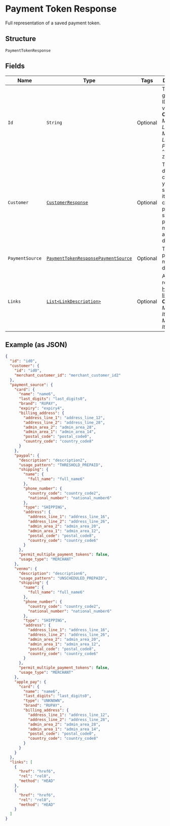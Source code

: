 
# Payment Token Response

Full representation of a saved payment token.

## Structure

`PaymentTokenResponse`

## Fields

| Name | Type | Tags | Description | Getter | Setter |
|  --- | --- | --- | --- | --- | --- |
| `Id` | `String` | Optional | The PayPal-generated ID for the vault token.<br>**Constraints**: *Minimum Length*: `1`, *Maximum Length*: `36`, *Pattern*: `^[0-9a-zA-Z_-]+$` | String getId() | setId(String id) |
| `Customer` | [`CustomerResponse`](../../doc/models/customer-response.md) | Optional | This object defines a customer in your system. Use it to manage customer profiles, save payment methods and contact details. | CustomerResponse getCustomer() | setCustomer(CustomerResponse customer) |
| `PaymentSource` | [`PaymentTokenResponsePaymentSource`](../../doc/models/payment-token-response-payment-source.md) | Optional | The vaulted payment method details. | PaymentTokenResponsePaymentSource getPaymentSource() | setPaymentSource(PaymentTokenResponsePaymentSource paymentSource) |
| `Links` | [`List<LinkDescription>`](../../doc/models/link-description.md) | Optional | An array of related [HATEOAS links](/api/rest/responses/#hateoas).<br>**Constraints**: *Minimum Items*: `1`, *Maximum Items*: `32` | List<LinkDescription> getLinks() | setLinks(List<LinkDescription> links) |

## Example (as JSON)

```json
{
  "id": "id0",
  "customer": {
    "id": "id0",
    "merchant_customer_id": "merchant_customer_id2"
  },
  "payment_source": {
    "card": {
      "name": "name6",
      "last_digits": "last_digits0",
      "brand": "RUPAY",
      "expiry": "expiry4",
      "billing_address": {
        "address_line_1": "address_line_12",
        "address_line_2": "address_line_28",
        "admin_area_2": "admin_area_28",
        "admin_area_1": "admin_area_14",
        "postal_code": "postal_code0",
        "country_code": "country_code8"
      }
    },
    "paypal": {
      "description": "description2",
      "usage_pattern": "THRESHOLD_PREPAID",
      "shipping": {
        "name": {
          "full_name": "full_name6"
        },
        "phone_number": {
          "country_code": "country_code2",
          "national_number": "national_number6"
        },
        "type": "SHIPPING",
        "address": {
          "address_line_1": "address_line_16",
          "address_line_2": "address_line_26",
          "admin_area_2": "admin_area_20",
          "admin_area_1": "admin_area_12",
          "postal_code": "postal_code8",
          "country_code": "country_code6"
        }
      },
      "permit_multiple_payment_tokens": false,
      "usage_type": "MERCHANT"
    },
    "venmo": {
      "description": "description6",
      "usage_pattern": "UNSCHEDULED_PREPAID",
      "shipping": {
        "name": {
          "full_name": "full_name6"
        },
        "phone_number": {
          "country_code": "country_code2",
          "national_number": "national_number6"
        },
        "type": "SHIPPING",
        "address": {
          "address_line_1": "address_line_16",
          "address_line_2": "address_line_26",
          "admin_area_2": "admin_area_20",
          "admin_area_1": "admin_area_12",
          "postal_code": "postal_code8",
          "country_code": "country_code6"
        }
      },
      "permit_multiple_payment_tokens": false,
      "usage_type": "MERCHANT"
    },
    "apple_pay": {
      "card": {
        "name": "name6",
        "last_digits": "last_digits0",
        "type": "UNKNOWN",
        "brand": "RUPAY",
        "billing_address": {
          "address_line_1": "address_line_12",
          "address_line_2": "address_line_28",
          "admin_area_2": "admin_area_28",
          "admin_area_1": "admin_area_14",
          "postal_code": "postal_code0",
          "country_code": "country_code8"
        }
      }
    }
  },
  "links": [
    {
      "href": "href6",
      "rel": "rel0",
      "method": "HEAD"
    },
    {
      "href": "href6",
      "rel": "rel0",
      "method": "HEAD"
    }
  ]
}
```


